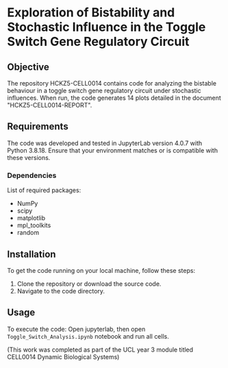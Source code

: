 # Exploration of Bistability and Stochastic Influence in the Toggle Switch Gene Regulatory Circuit

## Objective
The repository HCKZ5-CELL0014 contains code for analyzing the bistable behaviour in a toggle switch gene regulatory circuit under stochastic influences. When run, the code generates 14 plots detailed in the document "HCKZ5-CELL0014-REPORT".

## Requirements
The code was developed and tested in JupyterLab version 4.0.7 with Python 3.8.18. Ensure that your environment matches or is compatible with these versions.

### Dependencies
List of required packages:
- NumPy
- scipy
- matplotlib
- mpl_toolkits
- random

## Installation
To get the code running on your local machine, follow these steps:
1. Clone the repository or download the source code.
2. Navigate to the code directory.

## Usage
To execute the code:
Open jupyterlab, then open `Toggle_Switch_Analysis.ipynb` notebook and run all cells.

(This work was completed as part of the UCL year 3 module titled CELL0014 Dynamic Biological Systems)
